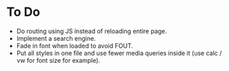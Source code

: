 # To Do

- Do routing using JS instead of reloading entire page.
- Implement a search engine.
- Fade in font when loaded to avoid FOUT.
- Put all styles in one file and use fewer media queries inside it (use calc / vw for font size for example).

